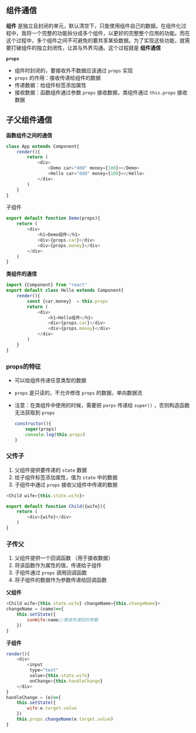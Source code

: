 ## 组件通信



**组件** 是独立且封闭的单元，默认清空下，只能使用组件自己的数据。在组件化过程中，我将一个完整的功能拆分成多个组件，以更好的完整整个应用的功能。而在这个过程中，多个组件之间不可避免的要共享某些数据。为了实现这些功能，就需要打破组件的独立封闭性，让其与外界沟通。这个过程就是 **组件通信**



**`props`**

- 组件时封闭的，要接收外不数据应该通过 `props` 实现
- `props` 的作用：接收传递给组件的数据
- 传递数据：给组件标签添加属性
- 接收数据：函数组件通过参数 `props` 接收数据，类组件通过 `this.props` 接收数据



## 子父组件通信

**函数组件之间的通信**

```js
class App extends Component{
    render(){
        return (
        	<div>
            	<Demo car="ddd" money={100}></Demo>
				<Hello car="ddd" money={100}></Hello>
            </div>
        )
    }
}
```

子组件 

```js
export default function Demo(props){
    return (
    	<div>
        	<h1>Demo组件</h1>
        	<div>{props.car}</div>
        	<div>{props.money}</div>
        </div>
    )
}
```



**类组件的通信**

```js
import {Component} from "react"
export default class Hello extends Component{
    render(){
        const {car,money}  = this.props
        return (
        	<div>
            	<h1>Hello组件</h1>
                <div>{props.car}</div>
                <div>{props.money}</div>
            </div>
        )
    }
}
```



### props的特征

- 可以给组件传递任意类型的数据

- `props` 是只读的，不允许修改 `props` 的数据，单向数据流

- 注意：在类组件中使用的时候，需要把 `porps` 传递给 `super()` ，否则构造函数无法获取到 `props` 

  ```js
  constructor(){
      super(props)
      console.log(this.props)
  }
  ```



### 父传子

1. 父组件提供要传递的 `state` 数据
2. 给子组件标签添加属性，值为 `state` 中的数据
3. 子组件中通过  `props` 接收父组件中传递的数据

```js
<Child wife={this.state.wife}>
```

```js
export default function Child({wife}){
    return (
    	<div>{wife}</div>
    )
}
```



###   子传父

1. 父组件提供一个回调函数 （用于接收数据）
2. 将该函数作为属性的值，传递给子组件
3. 子组件通过 `props` 调用回调函数
4. 将子组件的数据作为参数传递给回调函数

**父组件**

```js
<Child wife={this.state.wife} changeName={this.changeName}>
changeName = (name)=>{
    this.setState({
        sonWife:name//接收传递回的参数
    })
}
```

**子组件**

```js
render(){
    <div>
    	<input
    	 type="text"
    	 value={this.state.wife}
    	 onChange={this.handleChange}
    </div>
}
handleChange = (e)=>{
    this.setState({
        wife:e.target.value
    })
    this.props.changeName(e.target.value)
}
```
































































